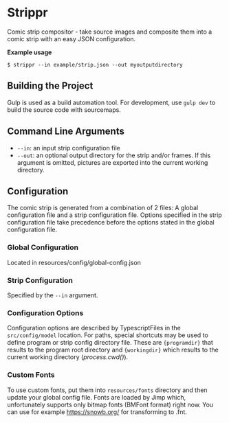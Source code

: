 # Strippr
Comic strip compositor - take source images and composite them into a comic strip with an easy JSON configuration.

**Example usage**
```
$ strippr --in example/strip.json --out myoutputdirectory
```

## Building the Project

Gulp is used as a build automation tool.
For development, use `gulp dev` to build the source code with sourcemaps.

## Command Line Arguments
* `--in`: an input strip configuration file
* `--out`: an optional output directory for the strip and/or frames. 
If this argument is omitted, pictures are exported into the current working directory.

## Configuration

The comic strip is generated from a combination of 2 files: A global configuration file and a strip configuration file.
Options specified in the strip configuration file take precedence before the options stated in the global configuration file.

### Global Configuration

Located in resources/config/global-config.json

### Strip Configuration

Specified by the `--in` argument.

### Configuration Options

Configuration options are described by TypescriptFiles in the `src/config/model` location.
For paths, special shortcuts may be used to define program or strip config directory file. These are `{programdir}` that results to the program root directory and `{workingdir}` which results to the current working directory (_process.cwd()_).

### Custom Fonts

To use custom fonts, put them into `resources/fonts` directory and then update your global config file.
Fonts are loaded by Jimp which, unfortunately supports only bitmap fonts (BMFont format) right now.
You can use for example https://snowb.org/ for transforming to .fnt.
